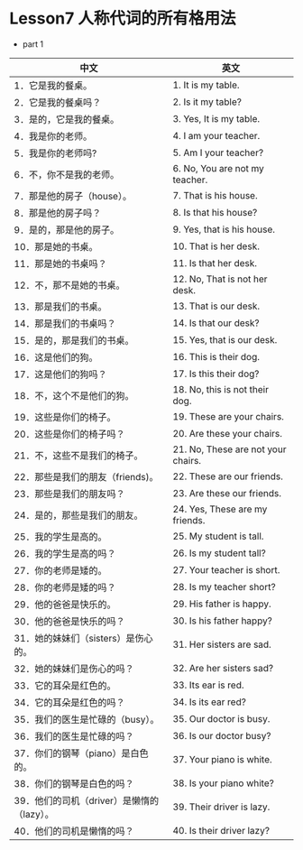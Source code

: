 # Lesson7 人称代词的所有格用法

- part 1

| 中文                                       | 英文                               |
| ------------------------------------------ | ---------------------------------- |
| 1．它是我的餐桌。                          | 1. It is my table.                 |
| 2．它是我的餐桌吗？                        | 2. Is it my table?                 |
| 3．是的，它是我的餐桌。                    | 3. Yes, It is my table.            |
| 4．我是你的老师。                          | 4. I am your teacher.              |
| 5．我是你的老师吗?                         | 5. Am I your teacher?              |
| 6．不，你不是我的老师。                    | 6. No, You are not my teacher.     |
| 7．那是他的房子（house）。                 | 7. That is his house.              |
| 8．那是他的房子吗？                        | 8. Is that his house?              |
| 9．是的，那是他的房子。                    | 9. Yes, that is his house.         |
| 10．那是她的书桌。                         | 10. That is her desk.              |
| 11．那是她的书桌吗？                       | 11. Is that her desk.              |
| 12．不，那不是她的书桌。                   | 12. No, That is not her desk.      |
| 13．那是我们的书桌。                       | 13. That is our desk.              |
| 14．那是我们的书桌吗？                     | 14. Is that our desk?              |
| 15．是的，那是我们的书桌。                 | 15. Yes, that is our desk.         |
| 16．这是他们的狗。                         | 16. This is their dog.             |
| 17．这是他们的狗吗？                       | 17. Is this their dog?             |
| 18．不，这个不是他们的狗。                 | 18. No, this is not their dog.     |
| 19．这些是你们的椅子。                     | 19. These are your chairs.         |
| 20．这些是你们的椅子吗？                   | 20. Are these your chairs.         |
| 21．不，这些不是我们的椅子。               | 21. No, These are not your chairs. |
| 22．那些是我们的朋友（friends)。           | 22. These are our friends.         |
| 23．那些是我们的朋友吗？                   | 23. Are these our friends.         |
| 24．是的，那些是我们的朋友。               | 24. Yes, These are my friends.     |
| 25．我的学生是高的。                       | 25. My student is tall.            |
| 26．我的学生是高的吗？                     | 26. Is my student tall?            |
| 27．你的老师是矮的。                       | 27. Your teacher is short.         |
| 28．你的老师是矮的吗？                     | 28. Is my teacher short?           |
| 29．他的爸爸是快乐的。                     | 29. His father is happy.           |
| 30．他的爸爸是快乐的吗？                   | 30. Is his father happy?           |
| 31．她的妹妹们（sisters）是伤心的。        | 31. Her sisters are sad.           |
| 32．她的妹妹们是伤心的吗？                 | 32. Are her sisters sad?           |
| 33．它的耳朵是红色的。                     | 33. Its ear is red.                |
| 34．它的耳朵是红色的吗？                   | 34. Is its ear red?                |
| 35．我们的医生是忙碌的（busy）。           | 35. Our doctor is busy.            |
| 36．我们的医生是忙碌的吗？                 | 36. Is our doctor busy?            |
| 37．你们的钢琴（piano）是白色的。          | 37. Your piano is white.           |
| 38．你们的钢琴是白色的吗？                 | 38. Is your piano white?           |
| 39．他们的司机（driver）是懒惰的（lazy）。 | 39. Their driver is lazy.          |
| 40．他们的司机是懒惰的吗？                 | 40. Is their driver lazy?          |
